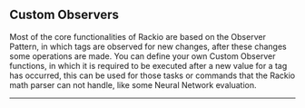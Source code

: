 ## Custom Observers

Most of the core functionalities of Rackio are based on the Observer Pattern, in which tags are observed for new changes, after these changes some operations are made. You can define your own Custom Observer functions, in which it is required to be executed after a new value for a tag has occurred, this can be used for those tasks or commands that the Rackio math parser can not handle, like some Neural Network evaluation.

---